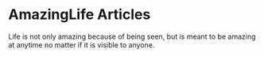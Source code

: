 # AmazingLife Articles

Life is not only amazing because of being seen, but is meant to be amazing at anytime no matter if it is visible to anyone.
